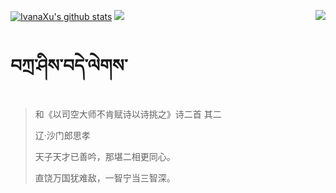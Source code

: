 [![IvanaXu's github stats](https://github-readme-stats.vercel.app/api?username=IvanaXu&show_icons=true&theme=vue-dark)](https://github.com/anuraghazra/github-readme-stats)
<img align="right" src="https://github-readme-stats.vercel.app/api/top-langs/?username=IvanaXu&langs_count=7&theme=graywhite" />
<img src="https://github-readme-stats.vercel.app/api/wakatime?username=IvanaXu&layout=compact&langs_count=6&theme=vue-dark&&custom_title=Programming Times(Jul 29 2021-)" />
# བཀྲ་ཤིས་བདེ་ལེགས་
> 和《以司空大师不肯赋诗以诗挑之》诗二首 其二
>
> 辽·沙门郎思孝
>
> 天子天才已善吟，那堪二相更同心。
> 
> 直饶万国犹难敌，一智宁当三智深。